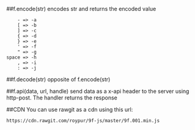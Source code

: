 ##f.encode(str)
encodes str and returns the encoded value

        - => -a
        [ => -b
        ] => -c
        { => -d
        } => -e
        ' => -f
        " => -g
    space => -h
        , => -i
        : => -j

##f.decode(str)
opposite of f.encode(str)
    
##f.api(data, url, handle)
send data as a x-api header to the server using http-post. The handler returns the response
    
##CDN
You can use rawgit as a cdn using this url:

    https://cdn.rawgit.com/roypur/9f-js/master/9f.001.min.js

